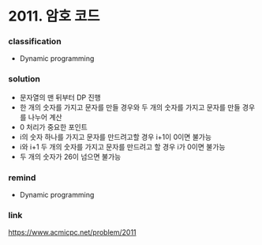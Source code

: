 # 2011. 암호 코드

### classification
* Dynamic programming

### solution
* 문자열의 맨 뒤부터 DP 진행
* 한 개의 숫자를 가지고 문자를 만들 경우와 두 개의 숫자를 가지고 문자를 만들 경우를 나누어 계산
* 0 처리가 중요한 포인트
* i의 숫자 하나를 가지고 문자를 만드려고할 경우 i+1이 0이면 불가능
* i와 i+1 두 개의 숫자를 가지고 문자를 만드려고 할 경우 i가 0이면 불가능
* 두 개의 숫자가 26이 넘으면 불가능


### remind
* Dynamic programming

### link
https://www.acmicpc.net/problem/2011